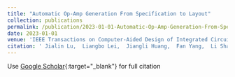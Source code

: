 ```yaml
---
title: "Automatic Op-Amp Generation From Specification to Layout"
collection: publications
permalink: /publication/2023-01-01-Automatic-Op-Amp-Generation-From-Specification-to-Layout
date: 2023-01-01
venue: 'IEEE Transactions on Computer-Aided Design of Integrated Circuits and Systems'
citation: ' Jialin Lu,  Liangbo Lei,  Jiangli Huang,  Fan Yang,  Li Shang,  Xuan Zeng, &quot;Automatic Op-Amp Generation From Specification to Layout.&quot; IEEE Transactions on Computer-Aided Design of Integrated Circuits and Systems, 2023.'
---
```

Use [Google Scholar](https://scholar.google.com/scholar?q=Automatic+Op+Amp+Generation+From+Specification+to+Layout){:target="_blank"} for full citation
